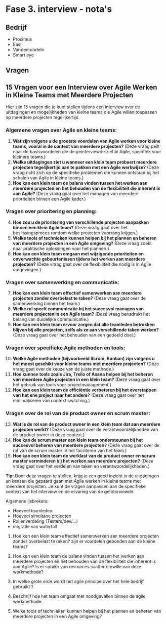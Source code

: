 # Fase 3. interview - nota's

## Bedrijf

- Proximus
- Easi
- Vandemoortele
- Smart eye

## Vragen

## 15 Vragen voor een Interview over Agile Werken in Kleine Teams met Meerdere Projecten

Hier zijn 15 vragen die je kunt stellen tijdens een interview over de uitdagingen en mogelijkheden van kleine teams die Agile willen toepassen op meerdere projecten tegelijkertijd.

### Algemene vragen over Agile en kleine teams:

1. **Wat zijn volgens u de grootste voordelen van Agile werken voor kleine teams, vooral in de context van meerdere projecten?** (Deze vraag peilt naar de basisvoordelen die de geïnterviewde ziet in Agile, specifiek voor kleinere teams.)
2. **Welke uitdagingen ziet u wanneer een klein team probeert meerdere projecten tegelijkertijd aan te pakken met een Agile werkwijze?** (Deze vraag richt zich op de specifieke problemen die kunnen ontstaan bij het schalen van Agile in kleine teams.)
3. **Hoe kan een klein team de balans vinden tussen het werken aan meerdere projecten en het behouden van de flexibiliteit die inherent is aan Agile?** (Deze vraag gaat over het managen van meerdere prioriteiten binnen een Agile kader.)

### Vragen over prioritering en planning:

4. **Hoe zou u de prioritering van verschillende projecten aanpakken binnen een klein Agile team?** (Deze vraag gaat over het beslissingsproces rondom welke projecten voorrang krijgen.)
5. **Welke tools of technieken kunnen helpen bij het plannen en beheren van meerdere projecten in een Agile omgeving?** (Deze vraag zoekt naar praktische oplossingen voor het plannen.)
6. **Hoe kan een klein team omgaan met wijzigende prioriteiten en onverwachte gebeurtenissen tijdens het werken aan meerdere projecten?** (Deze vraag gaat over de flexibiliteit die nodig is in Agile omgevingen.)

### Vragen over samenwerking en communicatie:

7. **Hoe kan een klein team effectief samenwerken aan meerdere projecten zonder overbelast te raken?** (Deze vraag gaat over de samenwerking binnen het team.)
8. **Welke rol speelt communicatie bij het succesvol managen van meerdere projecten in een Agile team?** (Deze vraag benadrukt het belang van duidelijke communicatie.)
9. **Hoe kan een klein team ervoor zorgen dat alle teamleden betrokken blijven bij alle projecten, zelfs als ze aan verschillende taken werken?** (Deze vraag gaat over het behouden van een gedeeld doel.)

### Vragen over specifieke Agile methoden en tools:

10. **Welke Agile methoden (bijvoorbeeld Scrum, Kanban) zijn volgens u het meest geschikt voor kleine teams met meerdere projecten?** (Deze vraag gaat over de keuze van de juiste methode.)
11. **Hoe kunnen tools zoals Jira, Trello of Asana helpen bij het beheren van meerdere Agile projecten in een klein team?** (Deze vraag gaat over het gebruik van tools voor projectmanagement.)
12. **Hoe kan een klein team de efficiëntie verbeteren bij het overstappen van het ene project naar het andere?** (Deze vraag gaat over het minimaliseren van context switching.)

### Vragen over de rol van de product owner en scrum master:

13. **Wat is de rol van de product owner in een klein team dat aan meerdere projecten werkt?** (Deze vraag gaat over de verantwoordelijkheden van de product owner in deze context.)
14. **Hoe kan de scrum master een klein team ondersteunen bij het succesvol beheren van meerdere projecten?** (Deze vraag gaat over de rol van de scrum master in het faciliteren van het team.)
15. **Hoe kan een klein team de werklast van de product owner en scrum master verminderen bij het werken aan meerdere projecten?** (Deze vraag gaat over het verdelen van taken en verantwoordelijkheden.)

**Tip:** Door deze vragen te stellen, krijg je een goed inzicht in de uitdagingen en kansen die gepaard gaan met Agile werken in kleine teams met meerdere projecten. Je kunt de vragen aanpassen aan de specifieke context van het interview en de ervaring van de geïnterviewde.

Algemene ijsbrekers:

- Hoeveel teamleden
- Hoeveel simultane projecten
- Rollenverdeling (Testers/dev/...)
- migratie van waterfall

1. Hoe kan een klein team effectief samenwerken aan meerdere projecten zonder overbelast te raken?
zijn er voordelen gebonden aan de kleine teams?

2. Hoe kan een klein team de balans vinden tussen het werken aan meerdere projecten en het behouden van de flexibiliteit die inherent is aan Agile?
Is er sprake van resources scatter omwille van deze werkmethode?

3. In welke grote orde wordt het agile principe over het hele bedrijf gebruikt ?

4. Beschrijf hoe het team omgaat met noodgevallen binnen de agile werkmethode.

5. Welke tools of technieken kunnen helpen bij het plannen en beheren van meerdere projecten in een Agile omgeving?
